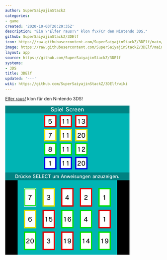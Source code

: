 ```yaml
---
author: SuperSaiyajinStackZ
categories:
- game
created: '2020-10-03T20:29:35Z'
description: "Ein \"Elfer raus!\" klon f\xFCr den Nintendo 3DS."
github: SuperSaiyajinStackZ/3DElf
icon: https://raw.githubusercontent.com/SuperSaiyajinStackZ/3DElf/main/3ds/app/icon.png
image: https://raw.githubusercontent.com/SuperSaiyajinStackZ/3DElf/main/3ds/app/banner.png
layout: app
source: https://github.com/SuperSaiyajinStackZ/3DElf
systems:
- 3DS
title: 3DElf
updated: '---'
wiki: https://github.com/SuperSaiyajinStackZ/3DElf/wiki
---
```

[Elfer raus!](https://de.wikipedia.org/wiki/Elfer_raus!) klon für den Nintendo 3DS!

![The game screen](https://github.com/SuperSaiyajinStackZ/3DElf/raw/main/screenshots/game_screen_de.png)